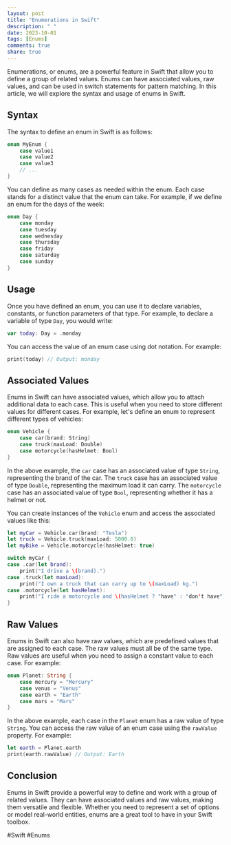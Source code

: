 ```yaml
---
layout: post
title: "Enumerations in Swift"
description: " "
date: 2023-10-01
tags: [Enums]
comments: true
share: true
---
```


Enumerations, or enums, are a powerful feature in Swift that allow you to define a group of related values. Enums can have associated values, raw values, and can be used in switch statements for pattern matching. In this article, we will explore the syntax and usage of enums in Swift.

## Syntax

The syntax to define an enum in Swift is as follows:

```swift
enum MyEnum {
    case value1
    case value2
    case value3
    // ...
}
```

You can define as many cases as needed within the enum. Each case stands for a distinct value that the enum can take. For example, if we define an enum for the days of the week:

```swift
enum Day {
    case monday
    case tuesday
    case wednesday
    case thursday
    case friday
    case saturday
    case sunday
}
```

## Usage

Once you have defined an enum, you can use it to declare variables, constants, or function parameters of that type. For example, to declare a variable of type `Day`, you would write:

```swift
var today: Day = .monday
```

You can access the value of an enum case using dot notation. For example:

```swift
print(today) // Output: monday
```

## Associated Values

Enums in Swift can have associated values, which allow you to attach additional data to each case. This is useful when you need to store different values for different cases. For example, let's define an enum to represent different types of vehicles:

```swift
enum Vehicle {
    case car(brand: String)
    case truck(maxLoad: Double)
    case motorcycle(hasHelmet: Bool)
}
```

In the above example, the `car` case has an associated value of type `String`, representing the brand of the car. The `truck` case has an associated value of type `Double`, representing the maximum load it can carry. The `motorcycle` case has an associated value of type `Bool`, representing whether it has a helmet or not.

You can create instances of the `Vehicle` enum and access the associated values like this:

```swift
let myCar = Vehicle.car(brand: "Tesla")
let truck = Vehicle.truck(maxLoad: 5000.0)
let myBike = Vehicle.motorcycle(hasHelmet: true)

switch myCar {
case .car(let brand):
    print("I drive a \(brand).")
case .truck(let maxLoad):
    print("I own a truck that can carry up to \(maxLoad) kg.")
case .motorcycle(let hasHelmet):
    print("I ride a motorcycle and \(hasHelmet ? "have" : "don't have") a helmet.")
}
```

## Raw Values

Enums in Swift can also have raw values, which are predefined values that are assigned to each case. The raw values must all be of the same type. Raw values are useful when you need to assign a constant value to each case. For example:

```swift
enum Planet: String {
    case mercury = "Mercury"
    case venus = "Venus"
    case earth = "Earth"
    case mars = "Mars"
}
```

In the above example, each case in the `Planet` enum has a raw value of type `String`. You can access the raw value of an enum case using the `rawValue` property. For example:

```swift
let earth = Planet.earth
print(earth.rawValue) // Output: Earth
```

## Conclusion

Enums in Swift provide a powerful way to define and work with a group of related values. They can have associated values and raw values, making them versatile and flexible. Whether you need to represent a set of options or model real-world entities, enums are a great tool to have in your Swift toolbox.

#Swift #Enums